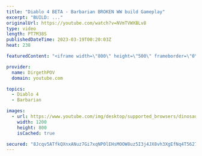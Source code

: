 ```yaml
---
title: "Diablo 4 BETA - Barbarian BROKEN WW build Gameplay"
excerpt: "BUILD: ..."
originalUrl: https://youtube.com/watch?v=NVmTVWXBLv8
type: video
length: PT7M38S
publishedDateTime: 2023-03-19T00:20:03Z
heat: 238

featuredContent: "<iframe width=\"800\" height=\"500\" frameborder=\"0\" src=\"https://www.youtube.com/embed/NVmTVWXBLv8\" allow=\"accelerometer; autoplay; encrypted-media; gyroscope; picture-in-picture\" allowfullscreen></iframe>"

provider:
  name: DirgethPOV
  domain: youtube.com

topics:
  - Diablo 4
  - Barbarian

images:
  - url: https://www.youtube.com/img/desktop/supported_browsers/dinosaur.png
    width: 1200
    height: 800
    isCached: true

secured: "8Jcqv5ATfkQXnxANuz7Gi7xqNP0lEHsMOOW8uz5I3j4JX8vh3XgEfNq4T5627pRKfmx8ZAEkOB41Gw4JC500zj4WFnXN/xQNZgLtzvZNXD2RPhkmBbaoIiewsu/6Xq3uOeJkFH2hzKza8v7mnWY42ZP6koK6ypOOIwjnya2wfPy9Le1OSFB7EZ9Ngl8EqqGnzPBXr49wKVe7sQa6OARTomdbdMoM/H0i1E9Bcgr68/e8C8ckaubCzMZX3jCroi4A3HQm4ce+t8CYqi2S3+3vjjZ3QM99UBN3y7D3nLfwaO/G88HjbmfRnyAHcCD3jqzkoi1dEvfNl9yu9YKP7fRi0KtqyHdvMDv+J61M/duXq2oYaMMvO1na0lAJwThwkkCupDNQJVSCD45NrzGntQcYMeSj+PMJiPvUMs6KUHa4N/s=;JXbY12loOj8XmkuwMRb9sg=="
---
```


